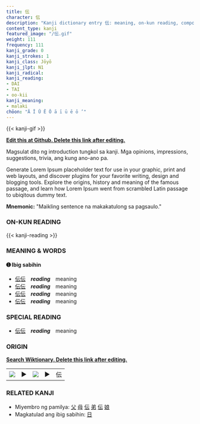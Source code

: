```yaml
---
title: 伝
character: 伝
description: "Kanji dictionary entry 伝: meaning, on-kun reading, compounds, origin, related kanji"
content_type: kanji
featured_image: "/伝.gif"
weight: 111
frequency: 111
kanji_grade: 0
kanji_strokes: 1
kanji_class: Jōyō
kanji_jlpt: N1
kanji_radical: 
kanji_reading: 
- DAI
- TAI
- oo-kii
kanji_meaning:
- malaki
chōon: "Ā Ī Ū Ē Ō ā ī ū ē ō ’"
---
```

[//]: # (Don't edit the line below. Kanji animated GIF code is automatically generated.)
{{< kanji-gif >}}

[//]: # (Edit below this line.)

**[Edit this at Github. Delete this link after editing.](https://github.com/tim0g/tim/tree/main/content/kanji/伝/index.md)**

Magsulat dito ng introduction tungkol sa kanji. Mga opinions, impressions, suggestions, trivia, ang kung ano-ano pa.

Generate Lorem Ipsum placeholder text for use in your graphic, print and web layouts, and discover plugins for your favorite writing, design and blogging tools. Explore the origins, history and meaning of the famous passage, and learn how Lorem Ipsum went from scrambled Latin passage to ubiqitous dummy text.
 
**Mnemonic:** "Maikling sentence na makakatulong sa pagsaulo."

### ON-KUN READING

[//]: # (Don't edit the line below. ON-KUN READING code is automatically generated.)
{{< kanji-reading >}}

### MEANING & WORDS

#### ➊ **Ibig sabihin**
  - [伝](../伝)[伝](../伝)　***reading***　meaning
  - [伝](../伝)[伝](../伝)　***reading***　meaning
  - [伝](../伝)[伝](../伝)　***reading***　meaning
  - [伝](../伝)[伝](../伝)　***reading***　meaning

### SPECIAL READING
  - [伝](../伝)[伝](../伝)　***reading***　meaning

### ORIGIN

**[Search Wiktionary. Delete this link after editing.](https://wiktionary.org/wiki/伝)**
<table class="kanji-table"><tr><td>
<img src="60px-伝-bronze.svg.png">
</td><td>▶</td><td>
<img src="60px-伝-oracle.svg.png">
</td><td>▶</td>
<td class="kanji-origin">伝</td>
</tr></table>

### RELATED KANJI
- Miyembro ng pamilya: [父](../父) [母](../母) [伝](../伝) [弟](../弟) [伝](../伝) [娘](../娘)
- Magkatulad ang ibig sabihin: [日](../日)
